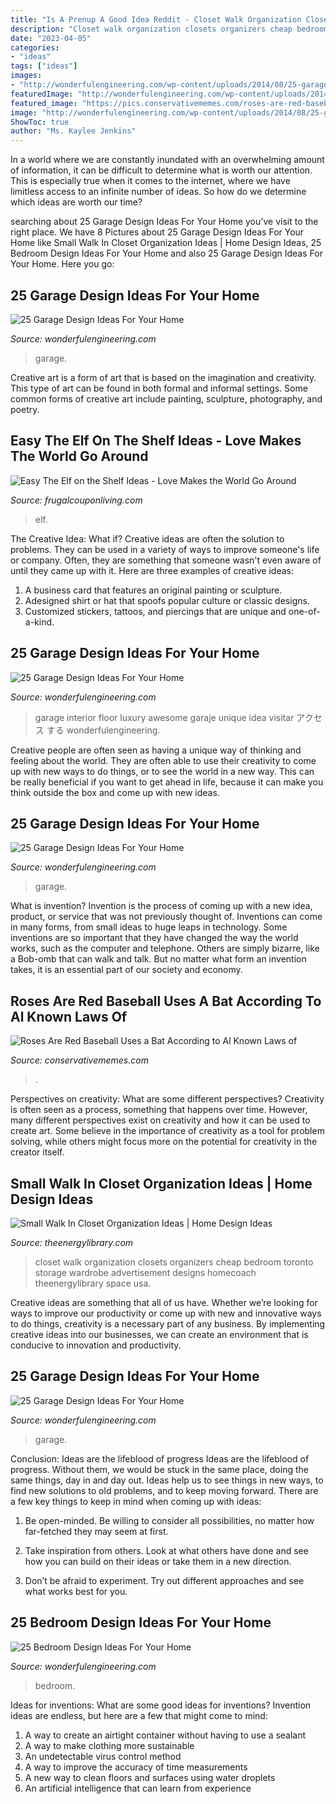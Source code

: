 ```yaml
---
title: "Is A Prenup A Good Idea Reddit - Closet Walk Organization Closets Organizers Cheap Bedroom Toronto Storage Wardrobe Advertisement Designs Homecoach Theenergylibrary Space Usa"
description: "Closet walk organization closets organizers cheap bedroom toronto storage wardrobe advertisement designs homecoach theenergylibrary space usa"
date: "2023-04-05"
categories:
- "ideas"
tags: ["ideas"]
images:
- "http://wonderfulengineering.com/wp-content/uploads/2014/08/25-garage-design-ideas-7.jpg"
featuredImage: "http://wonderfulengineering.com/wp-content/uploads/2014/08/25-garage-design-ideas-13.jpg"
featured_image: "https://pics.conservativememes.com/roses-are-red-baseball-uses-a-bat-according-to-al-63789458.png"
image: "http://wonderfulengineering.com/wp-content/uploads/2014/08/25-garage-design-ideas-7.jpg"
ShowToc: true
author: "Ms. Kaylee Jenkins"
---
```



In a world where we are constantly inundated with an overwhelming amount of information, it can be difficult to determine what is worth our attention. This is especially true when it comes to the internet, where we have limitless access to an infinite number of ideas. So how do we determine which ideas are worth our time?

	

		
searching about 25 Garage Design Ideas For Your Home you've visit to the right place. We have 8 Pictures about 25 Garage Design Ideas For Your Home like Small Walk In Closet Organization Ideas | Home Design Ideas, 25 Bedroom Design Ideas For Your Home and also 25 Garage Design Ideas For Your Home. Here you go:
		
    
## 25 Garage Design Ideas For Your Home

<img loading=lazy src="https://wonderfulengineering.com/wp-content/uploads/2014/08/25-garage-design-ideas-21.jpg" onerror="this.onerror=null;this.src='https://tse1.mm.bing.net/th?id=OIP.PDnjLXap25GD98jSKitaWQHaFu&amp;pid=15.1';" alt="25 Garage Design Ideas For Your Home">

_Source: wonderfulengineering.com_

>garage. 

	

Creative art is a form of art that is based on the imagination and creativity. This type of art can be found in both formal and informal settings. Some common forms of creative art include painting, sculpture, photography, and poetry.

    
## Easy The Elf On The Shelf Ideas - Love Makes The World Go Around

<img loading=lazy src="https://www.frugalcouponliving.com/wp-content/uploads/2014/10/Elf-On-The-Shelf-Ideas-Frugal-Coupon-LIving-Globe.jpg" onerror="this.onerror=null;this.src='https://tse1.mm.bing.net/th?id=OIP.3TSHAi6jhHfRNM_FO75A0gHaJ4&amp;pid=15.1';" alt="Easy The Elf on the Shelf Ideas - Love Makes the World Go Around">

_Source: frugalcouponliving.com_

>elf. 

	

The Creative Idea: What if?
Creative ideas are often the solution to problems. They can be used in a variety of ways to improve someone's life or company. Often, they are something that someone wasn't even aware of until they came up with it. Here are three examples of creative ideas: 
1. A business card that features an original painting or sculpture. 
2. Adesigned shirt or hat that spoofs popular culture or classic designs. 
3. Customized stickers, tattoos, and piercings that are unique and one-of-a-kind.

    
## 25 Garage Design Ideas For Your Home

<img loading=lazy src="https://wonderfulengineering.com/wp-content/uploads/2014/08/25-garage-design-ideas-3.jpg" onerror="this.onerror=null;this.src='https://tse1.mm.bing.net/th?id=OIP.5khggWYwqwypcg4djBAqHAHaF7&amp;pid=15.1';" alt="25 Garage Design Ideas For Your Home">

_Source: wonderfulengineering.com_

>garage interior floor luxury awesome garaje unique idea visitar アクセス する wonderfulengineering. 

	

Creative people are often seen as having a unique way of thinking and feeling about the world. They are often able to use their creativity to come up with new ways to do things, or to see the world in a new way. This can be really beneficial if you want to get ahead in life, because it can make you think outside the box and come up with new ideas.

    
## 25 Garage Design Ideas For Your Home

<img loading=lazy src="http://wonderfulengineering.com/wp-content/uploads/2014/08/25-garage-design-ideas-7.jpg" onerror="this.onerror=null;this.src='https://tse4.mm.bing.net/th?id=OIP.oZdewYy68iEPxRemUpviigHaEy&amp;pid=15.1';" alt="25 Garage Design Ideas For Your Home">

_Source: wonderfulengineering.com_

>garage. 

	

What is invention?
Invention is the process of coming up with a new idea, product, or service that was not previously thought of. Inventions can come in many forms, from small ideas to huge leaps in technology. Some inventions are so important that they have changed the way the world works, such as the computer and telephone. Others are simply bizarre, like a Bob-omb that can walk and talk. But no matter what form an invention takes, it is an essential part of our society and economy.

    
## Roses Are Red Baseball Uses A Bat According To Al Known Laws Of

<img loading=lazy src="https://pics.conservativememes.com/roses-are-red-baseball-uses-a-bat-according-to-al-63789458.png" onerror="this.onerror=null;this.src='https://tse1.mm.bing.net/th?id=OIP.s8-F4L8TbZ1km9p-eRiMtAHaNj&amp;pid=15.1';" alt="Roses Are Red Baseball Uses a Bat According to Al Known Laws of">

_Source: conservativememes.com_

>. 

	

Perspectives on creativity: What are some different perspectives?
Creativity is often seen as a process, something that happens over time. However, many different perspectives exist on creativity and how it can be used to create art. Some believe in the importance of creativity as a tool for problem solving, while others might focus more on the potential for creativity in the creator itself.

    
## Small Walk In Closet Organization Ideas | Home Design Ideas

<img loading=lazy src="http://www.theenergylibrary.com/wp-content/uploads/2015/04/small-walk-in-closet-organization-ideas.jpeg" onerror="this.onerror=null;this.src='https://tse3.mm.bing.net/th?id=OIP.XqrOs3MXrpgiekQKvQZ4NAHaLU&amp;pid=15.1';" alt="Small Walk In Closet Organization Ideas | Home Design Ideas">

_Source: theenergylibrary.com_

>closet walk organization closets organizers cheap bedroom toronto storage wardrobe advertisement designs homecoach theenergylibrary space usa. 

	

Creative ideas are something that all of us have. Whether we’re looking for ways to improve our productivity or come up with new and innovative ways to do things, creativity is a necessary part of any business. By implementing creative ideas into our businesses, we can create an environment that is conducive to innovation and productivity.

    
## 25 Garage Design Ideas For Your Home

<img loading=lazy src="http://wonderfulengineering.com/wp-content/uploads/2014/08/25-garage-design-ideas-13.jpg" onerror="this.onerror=null;this.src='https://tse3.mm.bing.net/th?id=OIP.47KEMyNHLZddlPxK4LtaegHaFj&amp;pid=15.1';" alt="25 Garage Design Ideas For Your Home">

_Source: wonderfulengineering.com_

>garage. 

	

Conclusion: Ideas are the lifeblood of progress
Ideas are the lifeblood of progress. Without them, we would be stuck in the same place, doing the same things, day in and day out. Ideas help us to see things in new ways, to find new solutions to old problems, and to keep moving forward.
There are a few key things to keep in mind when coming up with ideas:

1. Be open-minded. Be willing to consider all possibilities, no matter how far-fetched they may seem at first.

2. Take inspiration from others. Look at what others have done and see how you can build on their ideas or take them in a new direction.

3. Don’t be afraid to experiment. Try out different approaches and see what works best for you.

    
## 25 Bedroom Design Ideas For Your Home

<img loading=lazy src="http://wonderfulengineering.com/wp-content/uploads/2014/08/Bedroom-Design-Ideas-13.jpg" onerror="this.onerror=null;this.src='https://tse4.mm.bing.net/th?id=OIP.pmph0GPTw3oG5AgNB1nO-QHaE7&amp;pid=15.1';" alt="25 Bedroom Design Ideas For Your Home">

_Source: wonderfulengineering.com_

>bedroom. 

	

Ideas for inventions: What are some good ideas for inventions?
Invention ideas are endless, but here are a few that might come to mind:
1. A way to create an airtight container without having to use a sealant 
2. A way to make clothing more sustainable 
3. An undetectable virus control method 
4. A way to improve the accuracy of time measurements 
5. A new way to clean floors and surfaces using water droplets 
6. An artificial intelligence that can learn from experience 


